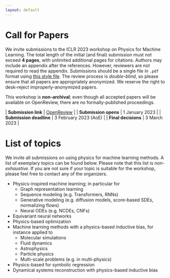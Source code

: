 ```yaml
---
layout: default
---
```


# Call for Papers

We invite submissions to the ICLR 2023 workshop on Physics for Machine Learning. The total length of the initial (and final) submission must not exceed **4 pages**, with unlimited additional pages for citations.
Authors may include an appendix after the references. However, reviewers are not required to read the appendix.
Submissions should be a single file in `.pdf` format using [this style file](assets/physics4ml_style.zip). The review process is
*double-blind*, so please ensure that all papers are appropriately
anonymized. We reserve the right to desk-reject improperly-anonymized
papers.

This workshop is **non-archival**; even though all accepted papers will be
available on OpenReview, there are *no* formally-published proceedings.

| **Submission link** | [OpenReview](https://openreview.net/group?id=ICLR.cc/2023/Workshop/Physics4ML) |
| **Submission opens** | 1 January 2023 |
| **Submission deadline** | 3 February 2023 (AoE) |
| **Final decisions** | 3 March 2023 |

# List of topics

We invite all submissions on using physics for machine learning methods. 
A list of exemplary topics can be found below. Please note that this list is *non-exhaustive*. 
If you are not sure if your topic is suitable for the workshop, please feel free to contact any of the organizers.

- Physics-inspired machine learning; in particular for 
	- Graph representation learning
	- Sequence modeling (e.g. Transformers, RNNs) 
	- Generative modeling (e.g. diffusion models, score-based SDEs, normalizing flows)
	- Neural ODEs (e.g. NCDEs, CNFs)
- Equivariant neural networks
- Physics-based optimization
- Machine learning methods with a physics-based inductive bias, for instance applied to
	- Molecular simulations
	- Fluid dynamics
	- Astrophysics
	- Particle physics
	- Multi-scale problems (e.g. in multi-physics)
- Physics-based for symbolic regression
- Dynamical systems reconstruction with physics-based inductive bias

